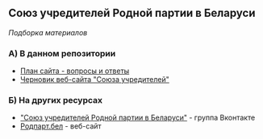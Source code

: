 ## Союз учредителей Родной партии в Беларуси
*Подборка материалов*

### А) В данном репозитории
* [План сайта - вопросы и ответы](website-plan-voprosy.md)
* [Черновик веб-сайта "Союза учредителей"](website-chernovik.md)

### Б) На других ресурсах
* ["Союз учредителей Родной партии в Беларуси"](https://vk.com/rodpart_belarus) - группа Вконтакте
* [Родпарт.бел](http://родпарт.бел/) - веб-сайт
